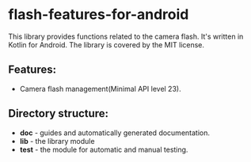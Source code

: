 # flash-features-for-android

This library provides functions related to the camera flash.
It's written in Kotlin for Android.
The library is covered by the MIT license.

## Features:
- Camera flash management(Minimal API level 23).

## Directory structure:
- **doc** - guides and automatically generated documentation.
- **lib** - the library module
- **test** - the module for automatic and manual testing.
